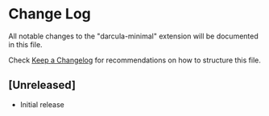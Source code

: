 # Change Log

All notable changes to the "darcula-minimal" extension will be documented in this file.

Check [Keep a Changelog](http://keepachangelog.com/) for recommendations on how to structure this file.

## [Unreleased]

- Initial release
